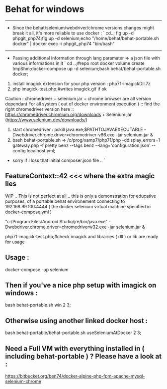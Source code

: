 # Behat for windows
---
- Since the behat/selenium/webdriver/chrome versions changes might break it all, it's more reliable to use docker :
 `
 cd..;
 fig up -d phpgit_php74;fig up -d selenium;echo "/home/behat/behat-portable.sh docker" | docker exec -i phpgit_php74 "bin/bash"
 
---
- Passing additional information through lang paramater => a  json file with various informations in it 
`
cd ..;#repo root
docker volume create tmpShm;docker-compose up -d selenium;bash behat/behat-portable.sh docker;

1) install imagick extension for your php version : php71-imagickDll.7z
2) php imagick-test.php;#writes imagick.gif if ok

Caution : chromedriver + selenium.jar + chrome browser are all version dependant 
For all system ( out of docker environment execution ) :: find the right chromedriver version here :: https://chromedriver.chromium.org/downloads + Selenium.jar (https://www.selenium.dev/downloads/)
1) start chromedriver : pskill java.exe;$PATHTOJAVAEXECUTABLE -Dwebdriver.chrome.driver=chromedriver-v86.exe -jar selenium.jar &
2) bash behat-portable.sh
=> /c/prog/xamp7/php71/php -ddisplay_errors=1 gateway.php -f pretty benz --tags benz --lang='configuration.json' --config localhost.yml;


- sorry if I loss that initial composer.json file ..
`

FeatureContext::42 <<< where the extra magic lies
---
WIP .. This is not perfect at all .. this is only a demonstration for educative purposes, of a portable behat environement connecting to 192.168.99.100:4444
( the docker selenium virtual machine specified in docker-compose.yml )

"c:/Program Files/Android Studio/jre/bin/java.exe" -Dwebdriver.chrome.driver=chromedriverw32.exe -jar selenium.jar &


php71 imagick-test.php;#check imagick and librairies ( dll ) or lib are ready for usage

## Usage :
  docker-compose -up selenium
  
## Then if you've a nice php setup with imagick on windows :
  bash behat-portable.sh win 2 3;

## Otherwise using another linked docker host : 
  bash behat-portable/behat-portable.sh useSeleniumAtDocker 2 3;

## Need a Full VM with everything installed in ( including behat-portable ) ? Please have a look at :
  https://bitbucket.org/ben74/docker-alpine-php-fpm-apache-mysql-selenium-chrome
